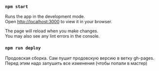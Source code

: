 
### `npm start`

Runs the app in the development mode.\
Open [http://localhost:3000](http://localhost:3000) to view it in your browser.

The page will reload when you make changes.\
You may also see any lint errors in the console.


### `npm run deploy`

Продовская сборка. Сам пушит продовскую версию в ветку gh-pages. Перед этим надо запушить все изменения (чтобы попали в мастер)